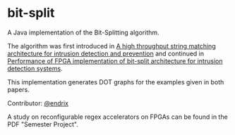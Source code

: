 # bit-split

A Java implementation of the Bit-Splitting algorithm. 

The algorithm was first introduced in [A high throughput string matching architecture for intrusion detection and prevention](https://ieeexplore.ieee.org/abstract/document/1431550) and continued in [Performance of FPGA implementation of bit-split architecture for intrusion detection systems](https://ieeexplore.ieee.org/document/1639434). 

This implementation generates DOT graphs for the examples given in both papers. 

Contributor: [@endrix](https://github.com/endrix)

A study on reconfigurable regex accelerators on FPGAs can be found in the PDF "Semester Project".

